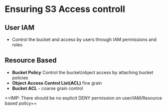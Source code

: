 
# Ensuring S3 Access controll

## User IAM 

- Control the bucket and access by users through IAM permissions and roles

## Resource Based

- **Bucket Policy** Control the bucket/object access by attaching bucket policies
- **Object Access Control List(ACL)** fine grain
- **Bucket ACL** - coarse grain control

==IMP: There should be no explicit DENY permission on user/IAM/Resource based policy==

